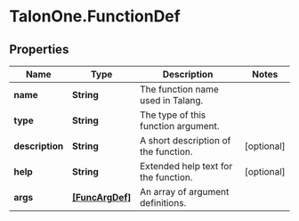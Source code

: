 # TalonOne.FunctionDef

## Properties
Name | Type | Description | Notes
------------ | ------------- | ------------- | -------------
**name** | **String** | The function name used in Talang. | 
**type** | **String** | The type of this function argument. | 
**description** | **String** | A short description of the function. | [optional] 
**help** | **String** | Extended help text for the function. | [optional] 
**args** | [**[FuncArgDef]**](FuncArgDef.md) | An array of argument definitions. | 


